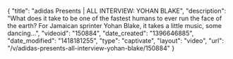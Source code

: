 {
    "title": "adidas Presents | ALL INTERVIEW: YOHAN BLAKE",
    "description": "What does it take to be one of the fastest humans to ever run the face of the earth? For Jamaican sprinter Yohan Blake, it takes a little music, some dancing...",
    "videoid": "150884",
    "date_created": "1396646885",
    "date_modified": "1418181255",
    "type": "captivate",
    "layout": "video",
    "url": "\/v\/adidas-presents-all-interview-yohan-blake\/150884"
}